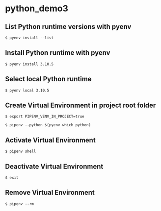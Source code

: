 
# python_demo3

## List Python runtime versions with pyenv

`$ pyenv install --list`

## Install Python runtime with pyenv

`$ pyenv install 3.10.5`

## Select local Python runtime

`$ pyenv local 3.10.5`

## Create Virtual Environment in project root folder

`$ export PIPENV_VENV_IN_PROJECT=true`

`$ pipenv --python $(pyenv which python)`

## Activate Virtual Environment

`$ pipenv shell`

## Deactivate Virtual Environment

`$ exit`

## Remove Virtual Environment

`$ pipenv --rm`